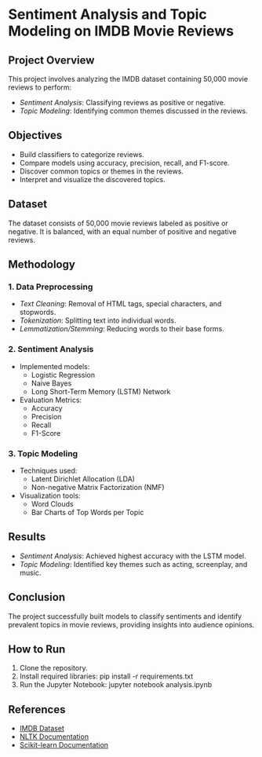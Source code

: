 # Sentiment Analysis and Topic Modeling on IMDB Movie Reviews

## Project Overview

This project involves analyzing the IMDB dataset containing 50,000 movie reviews to perform:

- *Sentiment Analysis*: Classifying reviews as positive or negative.
- *Topic Modeling*: Identifying common themes discussed in the reviews.

## Objectives

- Build classifiers to categorize reviews.
- Compare models using accuracy, precision, recall, and F1-score.
- Discover common topics or themes in the reviews.
- Interpret and visualize the discovered topics.

## Dataset

The dataset consists of 50,000 movie reviews labeled as positive or negative. It is balanced, with an equal number of positive and negative reviews.

## Methodology

### 1. Data Preprocessing

- *Text Cleaning*: Removal of HTML tags, special characters, and stopwords.
- *Tokenization*: Splitting text into individual words.
- *Lemmatization/Stemming*: Reducing words to their base forms.

### 2. Sentiment Analysis

- Implemented models:
  - Logistic Regression
  - Naive Bayes
  - Long Short-Term Memory (LSTM) Network
- Evaluation Metrics:
  - Accuracy
  - Precision
  - Recall
  - F1-Score

### 3. Topic Modeling

- Techniques used:
  - Latent Dirichlet Allocation (LDA)
  - Non-negative Matrix Factorization (NMF)
- Visualization tools:
  - Word Clouds
  - Bar Charts of Top Words per Topic

## Results

- *Sentiment Analysis*: Achieved highest accuracy with the LSTM model.
- *Topic Modeling*: Identified key themes such as acting, screenplay, and music.

## Conclusion

The project successfully built models to classify sentiments and identify prevalent topics in movie reviews, providing insights into audience opinions.

## How to Run

1. Clone the repository.
2. Install required libraries: pip install -r requirements.txt
3. Run the Jupyter Notebook: jupyter notebook analysis.ipynb

## References

- [IMDB Dataset](https://www.kaggle.com/datasets/lakshmi25npathi/imdb-dataset-of-50k-movie-reviews)
- [NLTK Documentation](https://www.nltk.org/)
- [Scikit-learn Documentation](https://scikit-learn.org/stable/)
